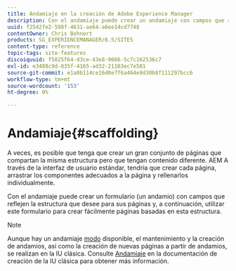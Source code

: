 ```yaml
---
title: Andamiaje en la creación de Adobe Experience Manager
description: Con el andamiaje puede crear un andamiaje con campos que reflejen la estructura que desee para sus páginas y, a continuación, utilizar este formulario para crear páginas basadas en esta estructura.
uuid: f2542fe2-598f-4631-ae64-a6ee14cd7748
contentOwner: Chris Bohnert
products: SG_EXPERIENCEMANAGER/6.5/SITES
content-type: reference
topic-tags: site-features
discoiquuid: f5025f64-d3ce-43e8-9666-5c7c162536c7
exl-id: e3488c9d-035f-4165-ad32-21103ec7e581
source-git-commit: e1a0b114ce16d0e7f6a464e9d30b8f111297bcc6
workflow-type: tm+mt
source-wordcount: '153'
ht-degree: 0%

---
```


# Andamiaje{#scaffolding}

A veces, es posible que tenga que crear un gran conjunto de páginas que compartan la misma estructura pero que tengan contenido diferente. AEM A través de la interfaz de usuario estándar, tendría que crear cada página, arrastrar los componentes adecuados a la página y rellenarlos individualmente.

Con el andamiaje puede crear un formulario (un andamio) con campos que reflejen la estructura que desee para sus páginas y, a continuación, utilizar este formulario para crear fácilmente páginas basadas en esta estructura.

>[!NOTE]
>
>Aunque hay un andamiaje [modo](/help/sites-authoring/author-environment-tools.md#page-modes) disponible, el mantenimiento y la creación de andamios, así como la creación de nuevas páginas a partir de andamios, se realizan en la IU clásica. Consulte [Andamiaje](/help/sites-classic-ui-authoring/classic-feature-scaffolding.md) en la documentación de creación de la IU clásica para obtener más información.
